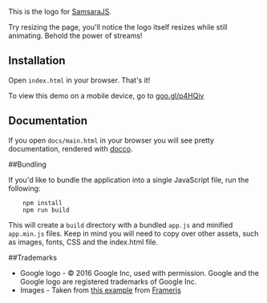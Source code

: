 This is the logo for [SamsaraJS](http://samsaraJS.org). 

Try resizing the page, you'll notice the logo itself resizes while still animating. 
Behold the power of streams!

## Installation

Open `index.html` in your browser. That's it!

To view this demo on a mobile device, go to [goo.gl/p4HQiv](http://goo.gl/p4HQiv)

## Documentation

If you open `docs/main.html` in your browser you will see pretty documentation, rendered with [docco](https://jashkenas.github.io/docco/).

##Bundling

If you'd like to bundle the application into a single JavaScript file, run the following:
 
```
	npm install
	npm run build
```

This will create a `build` directory with a bundled `app.js` and minified `app.min.js` files. Keep in mind
you will need to copy over other assets, such as images, fonts, CSS and the index.html file.

##Trademarks

- Google logo - © 2016 Google Inc, used with permission. Google and the Google logo are registered trademarks of Google Inc.
- Images - Taken from [this example](http://framerjs.com/examples/preview/#google-now-overview.framer) from [Framerjs](http://framerjs.com/)